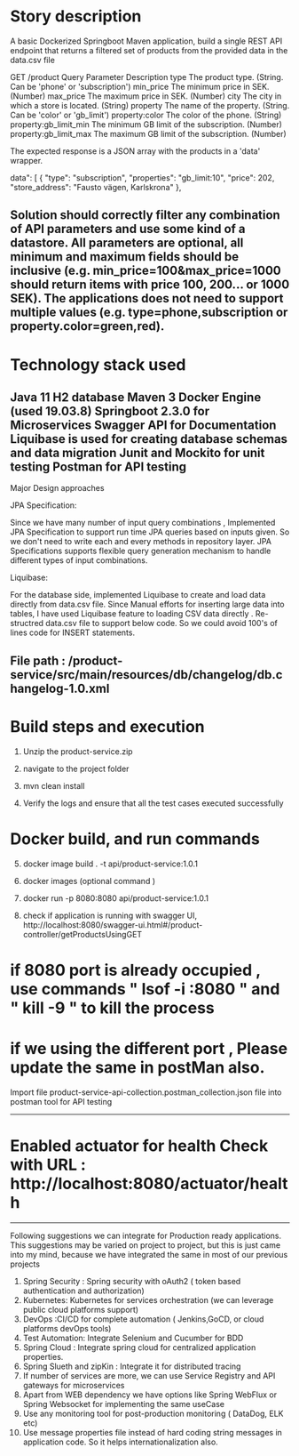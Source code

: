 # Story description

A basic Dockerized Springboot Maven application, build a single REST API endpoint that returns a filtered set of products from the provided data in the data.csv file

GET /product
Query Parameter			Description
type					The product type. (String. Can be 'phone' or 'subscription')
min_price				The minimum price in SEK. (Number)
max_price				The maximum price in SEK. (Number)
city					The city in which a store is located. (String)
property				The name of the property. (String. Can be 'color' or 'gb_limit')
property:color			The color of the phone. (String)
property:gb_limit_min 	The minimum GB limit of the subscription. (Number)
property:gb_limit_max 	The maximum GB limit of the subscription. (Number)

The expected response is a JSON array with the products in a 'data' wrapper. 

data": [
        {
            "type": "subscription",
            "properties": "gb_limit:10",
            "price": 202,
            "store_address": "Fausto vägen, Karlskrona"
        },

Solution should correctly filter any combination of API parameters and use some kind of a datastore.
All parameters are optional, all minimum and maximum fields should be inclusive (e.g. min_price=100&max_price=1000 should return items with price 100, 200... or 1000 SEK). 
The applications does not need to support multiple values (e.g. type=phone,subscription or property.color=green,red).
--------------------------------------------------------------------------------------------------------------------------------------------------------------------
# Technology stack used

Java 11
H2 database
Maven 3
Docker Engine (used 19.03.8) 
Springboot 2.3.0  for Microservices
Swagger API for Documentation
Liquibase is used for creating database schemas and data migration
Junit and Mockito for unit testing
Postman for API testing
-------------------------------------------------------------------------------------------------------------------------------------------------------------------
Major Design approaches 

JPA Specification:

Since we have many number of input query combinations , Implemented  JPA Specification to support run time JPA queries based on inputs given.
So we don't need to write each and every methods in repository layer. 
JPA Specifications supports flexible query generation mechanism to handle different types of input combinations.

Liquibase:

For the database side, implemented Liquibase to create and load data directly from data.csv file. 
Since Manual efforts for inserting large data into tables, I have used Liquibase  <loaddata> feature to loading CSV data directly .
Re-structred  data.csv file to support below code. So we could avoid 100's of lines code for INSERT statements.

<changeSet id="product-table-insert" author="telnor">
		<loadData encoding="UTF-8" file="db/data/data.csv"
			separator="," tableName="product" />
</changeSet>

File path : /product-service/src/main/resources/db/changelog/db.changelog-1.0.xml
-------------------------------------------------------------------------------------------------------------------------------------------------------------------
# Build steps and execution

1. Unzip the product-service.zip

2. navigate to the project folder

3. mvn clean install
4. Verify the logs and ensure that all the test cases executed successfully

# Docker build, and run commands
5. docker image build . -t api/product-service:1.0.1
6. docker images (optional command ) 
7. docker run -p 8080:8080 api/product-service:1.0.1

8.  check if application is running with swagger UI, http://localhost:8080/swagger-ui.html#/product-controller/getProductsUsingGET

# if 8080 port is already occupied , use commands " lsof -i :8080 "  and " kill -9 " to kill the process
# if we using the different port , Please update the same in postMan also.

Import file product-service-api-collection.postman_collection.json file into postman tool for API testing

-------------------------------------------------------------------------------------------------------------------------------------------------------------------

# Enabled actuator for health Check with URL : http://localhost:8080/actuator/health

-------------------------------------------------------------------------------------------------------------------------------------------------------------------

Following suggestions we can integrate for Production ready applications. 
This suggestions may be varied on project to project, but this is just came into my mind, 
because we have integrated the same in most of our previous projects

1. Spring Security : Spring security with oAuth2 ( token based authentication and authorization)
2. Kubernetes: Kubernetes for services orchestration (we can leverage public cloud platforms support)
3. DevOps :CI/CD for complete automation ( Jenkins,GoCD, or cloud platforms devOps tools)
4. Test Automation: Integrate Selenium and Cucumber for BDD
5. Spring Cloud : Integrate spring cloud for centralized application properties.
6. Spring Slueth and zipKin : Integrate it for distributed tracing 
7. If number of services are more, we can use Service Registry and API gateways for microservices
8. Apart from WEB dependency we have options like Spring WebFlux or Spring Websocket for implementing the same useCase
9. Use any monitoring tool for post-production monitoring ( DataDog, ELK etc)
10. Use message properties file instead of hard coding string messages in application code. So it helps internationalization also.











 



